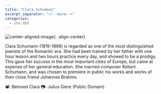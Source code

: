 ```yaml
---
title: "Clara_Schumann"
excerpt_separator: "<!--more-->"
categories:
  - she.dbd
---
```



![center-aligned-image](https://cdn.pixabay.com/photo/2020/10/26/16/56/man-5687861_1280.png){: .align-center}

Clara Schumann (1819-1896) is regarded as one of the most distinguished pianists of the Romantic era. She had been trained by her father with one hour lesson and two hours practice every day, and showed to be a prodigy. This gave her success in the most important cities of Europe, but came at expense of her general education. She married composer Robert Schumann, and was chosen to premiere in public his works and works of their close friend Johannes Brahms. ⁠

📽️: Beloved Clara⁠
📷: Julius Giere (Public Domain)⁠
